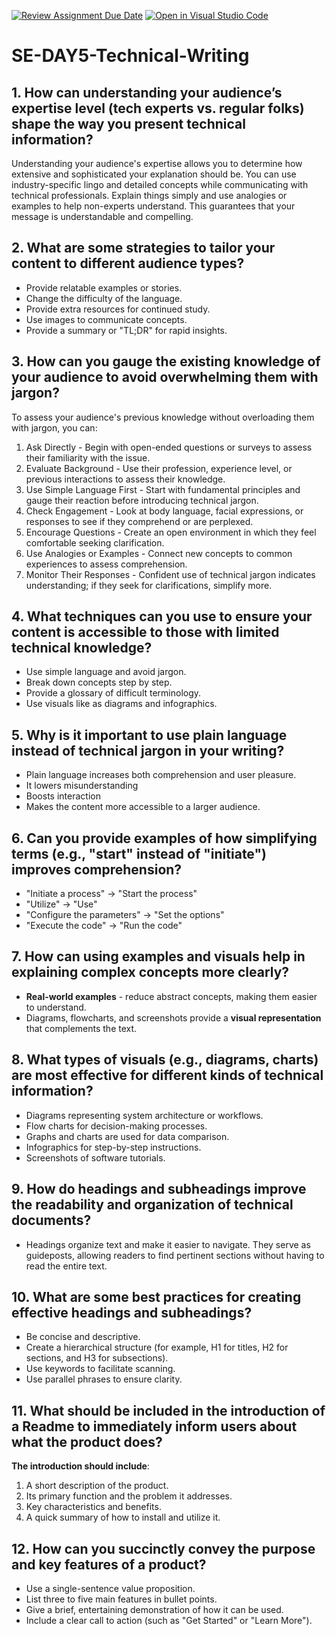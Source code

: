 [![Review Assignment Due Date](https://classroom.github.com/assets/deadline-readme-button-22041afd0340ce965d47ae6ef1cefeee28c7c493a6346c4f15d667ab976d596c.svg)](https://classroom.github.com/a/zsAR-pyY)
[![Open in Visual Studio Code](https://classroom.github.com/assets/open-in-vscode-2e0aaae1b6195c2367325f4f02e2d04e9abb55f0b24a779b69b11b9e10269abc.svg)](https://classroom.github.com/online_ide?assignment_repo_id=18795900&assignment_repo_type=AssignmentRepo)
# SE-DAY5-Technical-Writing

## 1. How can understanding your audience’s expertise level (tech experts vs. regular folks) shape the way you present technical information?

Understanding your audience's expertise allows you to determine how extensive and sophisticated your explanation should be.  You can use industry-specific lingo and detailed concepts while communicating with technical professionals.  Explain things simply and use analogies or examples to help non-experts understand.  This guarantees that your message is understandable and compelling.


## 2. What are some strategies to tailor your content to different audience types?
- Provide relatable examples or stories.
- Change the difficulty of the language.
- Provide extra resources for continued study.
- Use images to communicate concepts.
- Provide a summary or "TL;DR" for rapid insights.


## 3. How can you gauge the existing knowledge of your audience to avoid overwhelming them with jargon?
To assess your audience's previous knowledge without overloading them with jargon, you can:
1. Ask Directly - Begin with open-ended questions or surveys to assess their familiarity with the issue.
2. Evaluate Background - Use their profession, experience level, or previous interactions to assess their knowledge.
3. Use Simple Language First - Start with fundamental principles and gauge their reaction before introducing technical jargon.
4. Check Engagement - Look at body language, facial expressions, or responses to see if they comprehend or are perplexed.
5. Encourage Questions - Create an open environment in which they feel comfortable seeking clarification.
6. Use Analogies or Examples - Connect new concepts to common experiences to assess comprehension.
7. Monitor Their Responses - Confident use of technical jargon indicates understanding; if they seek for clarifications, simplify more.


## 4. What techniques can you use to ensure your content is accessible to those with limited technical knowledge?
- Use simple language and avoid jargon.
- Break down concepts step by step.
- Provide a glossary of difficult terminology.
- Use visuals like as diagrams and infographics.


## 5. Why is it important to use plain language instead of technical jargon in your writing?
- Plain language increases both comprehension and user pleasure.
- It lowers misunderstanding
- Boosts interaction
- Makes the content more accessible to a larger audience.


## 6. Can you provide examples of how simplifying terms (e.g., "start" instead of "initiate") improves comprehension?
- "Initiate a process" → "Start the process"
- "Utilize" → "Use"
- "Configure the parameters" → "Set the options"
- "Execute the code" → "Run the code"


## 7. How can using examples and visuals help in explaining complex concepts more clearly?
- **Real-world examples** - reduce abstract concepts, making them easier to understand.
- Diagrams, flowcharts, and screenshots provide a **visual representation** that complements the text.


## 8. What types of visuals (e.g., diagrams, charts) are most effective for different kinds of technical information?
- Diagrams representing system architecture or workflows.
- Flow charts for decision-making processes.
- Graphs and charts are used for data comparison.
- Infographics for step-by-step instructions.
- Screenshots of software tutorials.


## 9. How do headings and subheadings improve the readability and organization of technical documents?
- Headings organize text and make it easier to navigate.  They serve as guideposts, allowing readers to find pertinent sections without having to read the entire text.


## 10. What are some best practices for creating effective headings and subheadings?
- Be concise and descriptive.
- Create a hierarchical structure (for example, H1 for titles, H2 for sections, and H3 for subsections).
- Use keywords to facilitate scanning.
- Use parallel phrases to ensure clarity.


## 11. What should be included in the introduction of a Readme to immediately inform users about what the product does?
**The introduction should include**:
1. A short description of the product.
2. Its primary function and the problem it addresses.
3. Key characteristics and benefits.
4. A quick summary of how to install and utilize it.



## 12. How can you succinctly convey the purpose and key features of a product?
- Use a single-sentence value proposition.
- List three to five main features in bullet points.
- Give a brief, entertaining demonstration of how it can be used.
- Include a clear call to action (such as "Get Started" or "Learn More").





